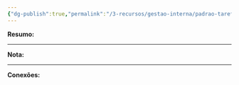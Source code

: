 ```yaml
---
{"dg-publish":true,"permalink":"/3-recursos/gestao-interna/padrao-tarefas/lanc-a-identificar-envio/","dgPassFrontmatter":true,"created":"2025-07-01T11:50:07.930-03:00","updated":"2025-06-05T23:30:45.908-03:00"}
---
```


**Resumo:** 


---

**Nota:**

---

**Conexões:**